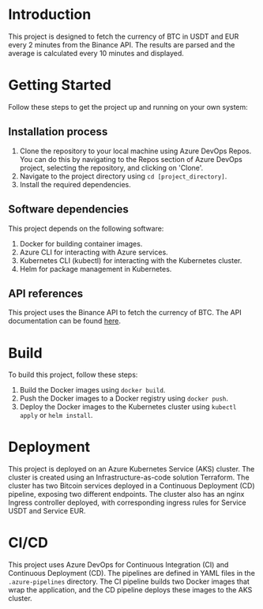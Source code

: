 # Introduction 
This project is designed to fetch the currency of BTC in USDT and EUR every 2 minutes from the Binance API. The results are parsed and the average is calculated every 10 minutes and displayed.

# Getting Started
Follow these steps to get the project up and running on your own system:

## Installation process
1. Clone the repository to your local machine using Azure DevOps Repos. You can do this by navigating to the Repos section of Azure DevOps project, selecting the repository, and clicking on 'Clone'.
2. Navigate to the project directory using `cd [project_directory]`.
3. Install the required dependencies.

## Software dependencies
This project depends on the following software:
1. Docker for building container images.
2. Azure CLI for interacting with Azure services.
3. Kubernetes CLI (kubectl) for interacting with the Kubernetes cluster.
4. Helm for package management in Kubernetes.

## API references
This project uses the Binance API to fetch the currency of BTC. The API documentation can be found [here](https://api.binance.com/api/v3/ticker/price).

# Build
To build this project, follow these steps:
1. Build the Docker images using `docker build`.
2. Push the Docker images to a Docker registry using `docker push`.
3. Deploy the Docker images to the Kubernetes cluster using `kubectl apply` or `helm install`.


# Deployment
This project is deployed on an Azure Kubernetes Service (AKS) cluster. The cluster is created using an Infrastructure-as-code solution Terraform. The cluster has two Bitcoin services deployed in a Continuous Deployment (CD) pipeline, exposing two different endpoints. The cluster also has an nginx Ingress controller deployed, with corresponding ingress rules for Service USDT and Service EUR.

# CI/CD
This project uses Azure DevOps for Continuous Integration (CI) and Continuous Deployment (CD). The pipelines are defined in YAML files in the `.azure-pipelines` directory. The CI pipeline builds two Docker images that wrap the application, and the CD pipeline deploys these images to the AKS cluster.